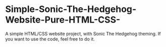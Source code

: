 # Simple-Sonic-The-Hedgehog-Website-Pure-HTML-CSS-
A simple HTML/CSS website project, with Sonic The Hedgehog theming. If you want to use the code, feel free to do it.
